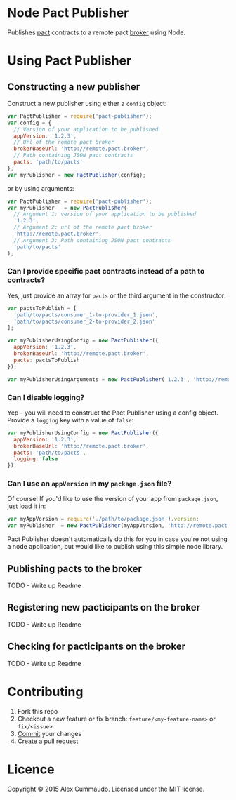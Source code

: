 # Node Pact Publisher
Publishes [pact](https://github.com/bethesque/pact-specification) contracts to a remote pact [broker](https://github.com/bethesque/pact_broker) using Node.

# Using Pact Publisher

## Constructing a new publisher

Construct a new publisher using either a `config` object:

```javascript
var PactPublisher = require('pact-publisher');
var config = {
  // Version of your application to be published
  appVersion: '1.2.3',
  // Url of the remote pact broker
  brokerBaseUrl: 'http://remote.pact.broker',
  // Path containing JSON pact contracts
  pacts: 'path/to/pacts'
};
var myPublisher = new PactPublisher(config);
```

or by using arguments:

```javascript
var PactPublisher = require('pact-publisher');
var myPublisher   = new PactPublisher(
  // Argument 1: version of your application to be published
  '1.2.3',
  // Argument 2: url of the remote pact broker
  'http://remote.pact.broker',
  // Argument 3: Path containing JSON pact contracts
  'path/to/pacts'
);
```

### Can I provide specific pact contracts instead of a path to contracts?

Yes, just provide an array for `pacts` or the third argument in the constructor:

```javascript
var pactsToPublish = [
  'path/to/pacts/consumer_1-to-provider_1.json',
  'path/to/pacts/consumer_2-to-provider_2.json'
];

var myPublisherUsingConfig = new PactPublisher({
  appVersion: '1.2.3',
  brokerBaseUrl: 'http://remote.pact.broker',
  pacts: pactsToPublish
});

var myPublisherUsingArguments = new PactPublisher('1.2.3', 'http://remote.pact.broker', pactsToPublish);
```

### Can I disable logging?

Yep - you will need to construct the Pact Publisher using a config object. Provide a `logging` key with a value of `false`:

```javascript
var myPublisherUsingConfig = new PactPublisher({
  appVersion: '1.2.3',
  brokerBaseUrl: 'http://remote.pact.broker',
  pacts: 'path/to/pacts',
  logging: false
});
```

### Can I use an `appVersion` in my `package.json` file?

Of course! If you'd like to use the version of your app from `package.json`, just load it in:

```javascript
var myAppVersion = require('./path/to/package.json').version;
var myPublisher  = new PactPublisher(myAppVersion, 'http://remote.pact.broker');
```

Pact Publisher doesn't automatically do this for you in case you're not using a node application, but would like to publish using this simple node library.

## Publishing pacts to the broker

TODO - Write up Readme

## Registering new pacticipants on the broker

TODO - Write up Readme

## Checking for pacticipants on the broker

TODO - Write up Readme

# Contributing

1. Fork this repo
2. Checkout a new feature or fix branch: `feature/<my-feature-name>` or `fix/<issue>`
3. [Commit](http://chris.beams.io/posts/git-commit/) your changes
4. Create a pull request

# Licence

Copyright &copy; 2015 Alex Cummaudo. Licensed under the MIT license.
